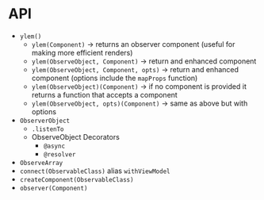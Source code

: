 # API

- `ylem()`
    - `ylem(Component)` -> returns an observer component (useful for making more efficient renders)
    - `ylem(ObserveObject, Component)` -> return and enhanced component
    - `ylem(ObserveObject, Component, opts)` -> return and enhanced component (options include the `mapProps` function)
    - `ylem(ObserveObject)(Component)` -> if no component is provided it returns a function that accepts a component
    - `ylem(ObserveObject, opts)(Component)` -> same as above but with options
- `ObserverObject`
	- `.listenTo`
	- ObserveObject Decorators
		- `@async`
		- `@resolver`
- `ObserveArray`
- `connect(ObservableClass)` alias `withViewModel`
- `createComponent(ObservableClass)`
- `observer(Component)`
